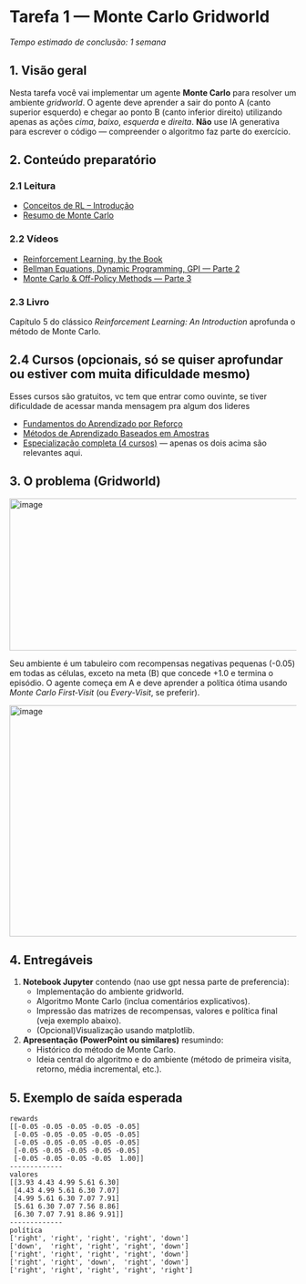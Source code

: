 # Tarefa 1 — Monte Carlo Gridworld

*Tempo estimado de conclusão: 1 semana*

## 1. Visão geral

Nesta tarefa você vai implementar um agente **Monte Carlo** para resolver um ambiente *gridworld*. O agente deve aprender a sair do ponto A (canto superior esquerdo) e chegar ao ponto B (canto inferior direito) utilizando apenas as ações *cima*, *baixo*, *esquerda* e *direita*. **Não** use IA generativa para escrever o código — compreender o algoritmo faz parte do exercício.

## 2. Conteúdo preparatório

### 2.1 Leitura
- [Conceitos de RL – Introdução](https://github.com/turing-usp/Aprendizado-por-Reforco/tree/main/Introdu%C3%A7%C3%A3o)
- [Resumo de Monte Carlo](https://github.com/turing-usp/Aprendizado-por-Reforco/tree/main/Aprendizado%20por%20Refor%C3%A7o%20Cl%C3%A1ssico/Monte%20Carlo)

### 2.2 Vídeos
- [Reinforcement Learning, by the Book](https://www.youtube.com/watch?v=NFo9v_yKQXA)
- [Bellman Equations, Dynamic Programming, GPI — Parte 2](https://www.youtube.com/watch?v=_j6pvGEchWU&t=726s)
- [Monte Carlo & Off-Policy Methods — Parte 3](https://www.youtube.com/watch?v=bpUszPiWM7o)

### 2.3 Livro
Capítulo 5 do clássico *Reinforcement Learning: An Introduction* aprofunda o método de Monte Carlo.

## 2.4 Cursos (opcionais, só se quiser aprofundar ou estiver com muita dificuldade mesmo)
Esses cursos são gratuitos, vc tem que entrar como ouvinte, se tiver dificuldade de acessar manda mensagem pra algum dos lideres
- [Fundamentos do Aprendizado por Reforço](https://www.coursera.org/learn/fundamentals-of-reinforcement-learning?specialization=reinforcement-learning)
- [Métodos de Aprendizado Baseados em Amostras](https://www.coursera.org/learn/sample-based-learning-methods?specialization=reinforcement-learning)
- [Especialização completa (4 cursos)](https://www.coursera.org/specializations/reinforcement-learning) — apenas os dois acima são relevantes aqui.

## 3. O problema (Gridworld)

<img width="891" height="267" alt="image" src="https://github.com/user-attachments/assets/efc7fa7f-7442-4dfb-9985-77b0cc9be751" />

Seu ambiente é um tabuleiro com recompensas negativas pequenas (-0.05) em todas as células, exceto na meta (B) que concede +1.0 e termina o episódio. O agente começa em A e deve aprender a política ótima usando *Monte Carlo First‑Visit* (ou *Every‑Visit*, se preferir).

<img width="852" height="406" alt="image" src="https://github.com/user-attachments/assets/6e1361f1-2d9f-4881-8d7e-a237241887f1" />

## 4. Entregáveis
1. **Notebook Jupyter** contendo (nao use gpt nessa parte de preferencia):
   - Implementação do ambiente gridworld.
   - Algoritmo Monte Carlo (inclua comentários explicativos).
   - Impressão das matrizes de recompensas, valores e política final (veja exemplo abaixo).
   - (Opcional)Visualização usando matplotlib.
2. **Apresentação (PowerPoint ou similares)** resumindo:
   - Histórico do método de Monte Carlo.
   - Ideia central do algoritmo e do ambiente (método de primeira visita, retorno, média incremental, etc.).

## 5. Exemplo de saída esperada
```text
rewards
[[-0.05 -0.05 -0.05 -0.05 -0.05]
 [-0.05 -0.05 -0.05 -0.05 -0.05]
 [-0.05 -0.05 -0.05 -0.05 -0.05]
 [-0.05 -0.05 -0.05 -0.05 -0.05]
 [-0.05 -0.05 -0.05 -0.05  1.00]]
-------------
valores
[[3.93 4.43 4.99 5.61 6.30]
 [4.43 4.99 5.61 6.30 7.07]
 [4.99 5.61 6.30 7.07 7.91]
 [5.61 6.30 7.07 7.56 8.86]
 [6.30 7.07 7.91 8.86 9.91]]
-------------
política
['right', 'right', 'right', 'right', 'down']
['down',  'right', 'right', 'right', 'down']
['right', 'right', 'right', 'right', 'down']
['right', 'right', 'down',  'right', 'down']
['right', 'right', 'right', 'right', 'right']
```

